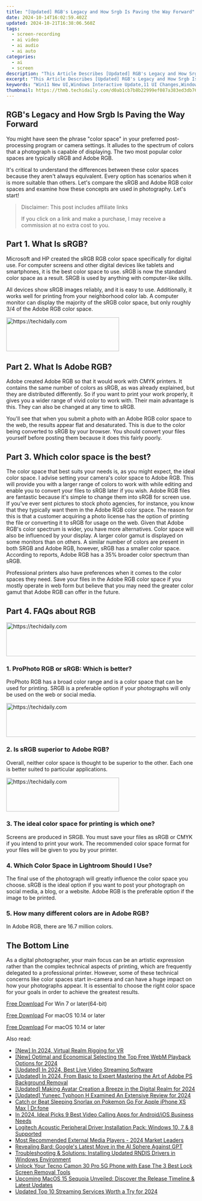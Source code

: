 ```yaml
---
title: "[Updated] RGB's Legacy and How Srgb Is Paving the Way Forward"
date: 2024-10-14T16:02:59.402Z
updated: 2024-10-21T16:38:06.560Z
tags: 
  - screen-recording
  - ai video
  - ai audio
  - ai auto
categories: 
  - ai
  - screen
description: "This Article Describes [Updated] RGB's Legacy and How Srgb Is Paving the Way Forward"
excerpt: "This Article Describes [Updated] RGB's Legacy and How Srgb Is Paving the Way Forward"
keywords: "Win11 New UI,Windows Interactive Update,11 UI Changes,Window's UI Revamp,Exploring Win11 Redesign,Unveiling Windows Interface,Insights Into Win11 Layout"
thumbnail: https://thmb.techidaily.com/d0ab1cb7b8b22999ef087a383ed3db769492e1f7dd341f7046ddf8ecb2ad394e.png
---
```


## RGB's Legacy and How Srgb Is Paving the Way Forward

You might have seen the phrase "color space" in your preferred post-processing program or camera settings. It alludes to the spectrum of colors that a photograph is capable of displaying. The two most popular color spaces are typically sRGB and Adobe RGB.

It's critical to understand the differences between these color spaces because they aren't always equivalent. Every option has scenarios when it is more suitable than others. Let's compare the sRGB and Adobe RGB color spaces and examine how these concepts are used in photography. Let's start!

>  Disclaimer: This post includes affiliate links
>
>  If you click on a link and make a purchase, I may receive a commission at no extra cost to you.
>

## Part 1\. What Is sRGB?

Microsoft and HP created the sRGB RGB color space specifically for digital use. For computer screens and other digital devices like tablets and smartphones, it is the best color space to use. sRGB is now the standard color space as a result. SRGB is used by anything with computer-like skills.

All devices show sRGB images reliably, and it is easy to use. Additionally, it works well for printing from your neighborhood color lab. A computer monitor can display the majority of the sRGB color space, but only roughly 3/4 of the Adobe RGB color space.

<!-- affiliate ads begin -->
<a href="https://aligracehair.sjv.io/c/5597632/1948891/19272" target="_top" id="1948891">
  <img src="//a.impactradius-go.com/display-ad/19272-1948891" border="0" alt="https://techidaily.com" width="300" height="90"/>
</a>
<img height="0" width="0" src="https://aligracehair.sjv.io/i/5597632/1948891/19272" style="position:absolute;visibility:hidden;" border="0" />
<!-- affiliate ads end -->

## Part 2\. What Is Adobe RGB?

Adobe created Adobe RGB so that it would work with CMYK printers. It contains the same number of colors as sRGB, as was already explained, but they are distributed differently. So if you want to print your work properly, it gives you a wider range of vivid color to work with. Their main advantage is this. They can also be changed at any time to sRGB.

You'll see that when you submit a photo with an Adobe RGB color space to the web, the results appear flat and desaturated. This is due to the color being converted to sRGB by your browser. You should convert your files yourself before posting them because it does this fairly poorly.

## Part 3\. Which color space is the best?

The color space that best suits your needs is, as you might expect, the ideal color space. I advise setting your camera's color space to Adobe RGB. This will provide you with a larger range of colors to work with while editing and enable you to convert your files to sRGB later if you wish. Adobe RGB files are fantastic because it's simple to change them into sRGB for screen use. If you've ever sent pictures to stock photo agencies, for instance, you know that they typically want them in the Adobe RGB color space. The reason for this is that a customer acquiring a photo license has the option of printing the file or converting it to sRGB for usage on the web. Given that Adobe RGB's color spectrum is wider, you have more alternatives. Color space will also be influenced by your display. A larger color gamut is displayed on some monitors than on others. A similar number of colors are present in both SRGB and Adobe RGB, however, sRGB has a smaller color space. According to reports, Adobe RGB has a 35% broader color spectrum than sRGB.

Professional printers also have preferences when it comes to the color spaces they need. Save your files in the Adobe RGB color space if you mostly operate in web form but believe that you may need the greater color gamut that Adobe RGB can offer in the future.

## Part 4\. FAQs about RGB

<!-- affiliate ads begin -->
<a href="https://bluettius.sjv.io/c/5597632/2139123/17108" target="_top" id="2139123">
  <img src="//a.impactradius-go.com/display-ad/17108-2139123" border="0" alt="https://techidaily.com" width="728" height="90"/>
</a>
<img height="0" width="0" src="https://bluettius.sjv.io/i/5597632/2139123/17108" style="position:absolute;visibility:hidden;" border="0" />
<!-- affiliate ads end -->

### 1\. ProPhoto RGB or sRGB: Which is better?

ProPhoto RGB has a broad color range and is a color space that can be used for printing. SRGB is a preferable option if your photographs will only be used on the web or social media.

<!-- affiliate ads begin -->
<a href="https://appsumo.8odi.net/c/5597632/2082533/7443" target="_top" id="2082533">
  <img src="//a.impactradius-go.com/display-ad/7443-2082533" border="0" alt="https://techidaily.com" width="728" height="90"/>
</a>
<img height="0" width="0" src="https://appsumo.8odi.net/i/5597632/2082533/7443" style="position:absolute;visibility:hidden;" border="0" />
<!-- affiliate ads end -->

### 2\. Is sRGB superior to Adobe RGB?

Overall, neither color space is thought to be superior to the other. Each one is better suited to particular applications.

<!-- affiliate ads begin -->
<a href="https://aligracehair.sjv.io/c/5597632/1902319/19272" target="_top" id="1902319">
  <img src="//a.impactradius-go.com/display-ad/19272-1902319" border="0" alt="https://techidaily.com" width="300" height="90"/>
</a>
<img height="0" width="0" src="https://aligracehair.sjv.io/i/5597632/1902319/19272" style="position:absolute;visibility:hidden;" border="0" />
<!-- affiliate ads end -->

### 3\. The ideal color space for printing is which one?

Screens are produced in SRGB. You must save your files as sRGB or CMYK if you intend to print your work. The recommended color space format for your files will be given to you by your printer.

### 4\. Which Color Space in Lightroom Should I Use?

The final use of the photograph will greatly influence the color space you choose. sRGB is the ideal option if you want to post your photograph on social media, a blog, or a website. Adobe RGB is the preferable option if the image to be printed.

### 5\. How many different colors are in Adobe RGB?

In Adobe RGB, there are 16.7 million colors.

## The Bottom Line

As a digital photographer, your main focus can be an artistic expression rather than the complex technical aspects of printing, which are frequently delegated to a professional printer. However, some of these technical concerns like color spaces start in-camera and can have a huge impact on how your photographs appear. It is essential to choose the right color space for your goals in order to achieve the greatest results.

[Free Download](https://tools.techidaily.com/wondershare/filmora/download/) For Win 7 or later(64-bit)

[Free Download](https://tools.techidaily.com/wondershare/filmora/download/) For macOS 10.14 or later

[Free Download](https://tools.techidaily.com/wondershare/filmora/download/) For macOS 10.14 or later

<ins class="adsbygoogle"
     style="display:block"
     data-ad-format="autorelaxed"
     data-ad-client="ca-pub-7571918770474297"
     data-ad-slot="1223367746"></ins>

<ins class="adsbygoogle"
     style="display:block"
     data-ad-format="autorelaxed"
     data-ad-client="ca-pub-7571918770474297"
     data-ad-slot="1223367746"></ins>



<ins class="adsbygoogle"
     style="display:block"
     data-ad-client="ca-pub-7571918770474297"
     data-ad-slot="8358498916"
     data-ad-format="auto"
     data-full-width-responsive="true"></ins>


<span class="atpl-alsoreadstyle">Also read:</span>
<div><ul>
<li><a href="https://fox-http.techidaily.com/new-in-2024-virtual-realm-rigging-for-vr/"><u>[New] In 2024, Virtual Realm Rigging for VR</u></a></li>
<li><a href="https://fox-http.techidaily.com/new-optimal-and-economical-selecting-the-top-free-webm-playback-options-for-2024/"><u>[New] Optimal and Economical Selecting the Top Free WebM Playback Options for 2024</u></a></li>
<li><a href="https://fox-http.techidaily.com/updated-in-2024-best-live-video-streaming-software/"><u>[Updated] In 2024, Best Live Video Streaming Software</u></a></li>
<li><a href="https://fox-http.techidaily.com/updated-in-2024-from-basic-to-expert-mastering-the-art-of-adobe-ps-background-removal/"><u>[Updated] In 2024, From Basic to Expert Mastering the Art of Adobe PS Background Removal</u></a></li>
<li><a href="https://fox-http.techidaily.com/updated-making-avatar-creation-a-breeze-in-the-digital-realm-for-2024/"><u>[Updated] Making Avatar Creation a Breeze in the Digital Realm for 2024</u></a></li>
<li><a href="https://fox-http.techidaily.com/updated-yuneec-typhoon-h-examined-an-extensive-review-for-2024/"><u>[Updated] Yuneec Typhoon H Examined An Extensive Review for 2024</u></a></li>
<li><a href="https://ios-pokemon-go.techidaily.com/catch-or-beat-sleeping-snorlax-on-pokemon-go-for-apple-iphone-xs-max-drfone-by-drfone-virtual-ios/"><u>Catch or Beat Sleeping Snorlax on Pokemon Go For Apple iPhone XS Max | Dr.fone</u></a></li>
<li><a href="https://video-screen-grab.techidaily.com/in-2024-ideal-picks-9-best-video-calling-apps-for-androidios-business-needs/"><u>In 2024, Ideal Picks 9 Best Video Calling Apps for Android/iOS Business Needs</u></a></li>
<li><a href="https://hardware-updates.techidaily.com/logitech-acoustic-peripheral-driver-installation-pack-windows-10-7-and-8-supported/"><u>Logitech Acoustic Peripheral Driver Installation Pack: Windows 10, 7 & 8 Supported</u></a></li>
<li><a href="https://buynow-reviews.techidaily.com/most-recommended-external-media-players-2024-market-leaders/"><u>Most Recommended External Media Players - 2024 Market Leaders</u></a></li>
<li><a href="https://tech-savvy.techidaily.com/revealing-bard-googles-latest-move-in-the-ai-sphere-against-gpt/"><u>Revealing Bard: Google's Latest Move in the AI Sphere Against GPT</u></a></li>
<li><a href="https://driver-download.techidaily.com/troubleshooting-and-solutions-installing-updated-rndis-drivers-in-windows-environment/"><u>Troubleshooting & Solutions: Installing Updated RNDIS Drivers in Windows Environment</u></a></li>
<li><a href="https://unlock-android.techidaily.com/unlock-your-tecno-camon-30-pro-5g-phone-with-ease-the-3-best-lock-screen-removal-tools-by-drfone-android/"><u>Unlock Your Tecno Camon 30 Pro 5G Phone with Ease The 3 Best Lock Screen Removal Tools</u></a></li>
<li><a href="https://techtrends.techidaily.com/upcoming-macos-15-sequoia-unveiled-discover-the-release-timeline-and-latest-updates/"><u>Upcoming MacOS 15 Sequoia Unveiled: Discover the Release Timeline & Latest Updates</u></a></li>
<li><a href="https://ai-live-streaming.techidaily.com/updated-top-10-streaming-services-worth-a-try-for-2024/"><u>Updated Top 10 Streaming Services Worth a Try for 2024</u></a></li>
</ul></div>

